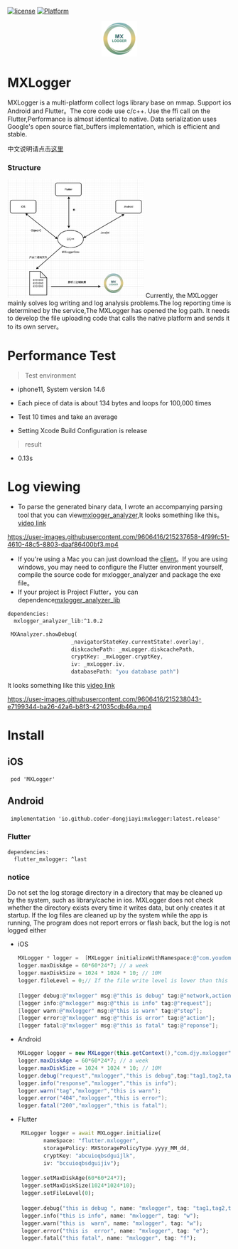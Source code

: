 
[![license](https://img.shields.io/badge/license-BSD_3-brightgreen.svg?style=flat)](https://github.com/coder-dongjiayi/MXLogger/blob/main/LICENSE.TXT)    [![Platform](https://img.shields.io/badge/Platform-%20iOS%20%7C%20Android%20%7C%20Flutter-brightgreen.svg)](https://github.com/coder-dongjiayi/MXLogger)

<p align="center" >
<img src="./icon/logo_400.png" alt="MXLogger"  title="MXLogger" style="zoom:20%;" />
</p>

# MXLogger
MXLogger is a multi-platform collect logs library base on mmap. Support ios Android and Flutter。The core code use c/c++. Use the ffi call on the Flutter,Performance is almost identical to native. Data serialization uses Google's open source flat_buffers implementation, which is efficient and stable.

中文说明请点击[这里](./README_CN.md)

###  Structure
<img src="./icon/jiegoutu.jpg" alt="jiegoutu" style="zoom:30%;" />
Currently, the MXLogger mainly solves log writing and log analysis problems.The log reporting time is determined by the service,The MXLogger has opened the log path. It needs to develop the file uploading code that calls the native platform and sends it to its own server。

# Performance Test
> Test environment

* iphone11, System version 14.6

* Each piece of data is about 134 bytes and loops for 100,000 times

* Test 10 times and take an average

* Setting Xcode Build Configuration is release

> result
 * 0.13s

 # Log viewing
   * To parse the generated binary data, I wrote an accompanying parsing tool that you can view[mxlogger_analyzer](./mxlogger_analyzer.dmg),It looks something like this。
   [video link](https://user-images.githubusercontent.com/9606416/215237658-4f99fc51-4610-48c5-8803-daaf86400bf3.mp4)

https://user-images.githubusercontent.com/9606416/215237658-4f99fc51-4610-48c5-8803-daaf86400bf3.mp4
 * If you're using a Mac you can just download the [client](https://github.com/coder-dongjiayi/MXLogger/blob/main/mxlogger_analyzer.dmg)。If you are using windows, you may need to configure the Flutter environment yourself, compile the source code for mxlogger_analyzer and package the exe file。
 *  If your project is Project Flutter，you can dependence[mxlogger_analyzer_lib](https://pub.flutter-io.cn/packages/mxlogger_analyzer_lib)
 ```
 dependencies:
   mxlogger_analyzer_lib:^1.0.2

 ```


  ```dart
   MXAnalyzer.showDebug(
                      _navigatorStateKey.currentState!.overlay!,
                      diskcachePath: _mxLogger.diskcachePath,
                      cryptKey: _mxLogger.cryptKey,
                      iv: _mxLogger.iv,
                      databasePath: "you database path")
  ```
   It looks something like this [video link](https://user-images.githubusercontent.com/9606416/215238043-e7199344-ba26-42a6-b8f3-421035cdb46a.mp4)

https://user-images.githubusercontent.com/9606416/215238043-e7199344-ba26-42a6-b8f3-421035cdb46a.mp4


# Install

## iOS

``` pod 'MXLogger'```

## Android

``` implementation 'io.github.coder-dongjiayi:mxlogger:latest.release'```

### Flutter

```
dependencies:
  flutter_mxlogger: ^last
```

### notice
Do not set the log storage directory in a directory that may be cleaned up by the system, such as library/cache in ios. MXLogger does not check whether the directory exists every time it writes data, but only creates it at startup. If the log files are cleaned up by the system while the app is running, The program does not report errors or flash back, but the log is not logged either

* iOS

  ```objective-c
  MXLogger * logger =  [MXLogger initializeWithNamespace:@"com.youdomain.logger.space",storagePolicy:MXStoragePolicyYYYYMMDD];
  logger.maxDiskAge = 60*60*24*7; // a week
  logger.maxDiskSize = 1024 * 1024 * 10; // 10M
  logger.fileLevel = 0;// If the file write level is lower than this level, the log file will not be written to the file
  
  [logger debug:@"mxlogger" msg:@"this is debug" tag:@"network,action"];
  [logger info:@"mxlogger" msg:@"this is info" tag:@"request"];
  [logger warn:@"mxlogger" msg:@"this is warn" tag:@"step"];
  [logger error:@"mxlogger" msg:@"this is error" tag:@"action"];
  [logger fatal:@"mxlogger" msg:@"this is fatal" tag:@"reponse"];
  ```


* Android

  ```java
  MXLogger logger = new MXLogger(this.getContext(),"com.djy.mxlogger");
  logger.maxDiskAge = 60*60*24*7; // a week
  logger.maxDiskSize = 1024 * 1024 * 10; // 10M
  logger.debug("request","mxlogger","this is debug",tag:"tag1,tag2,tag3");
  logger.info("response","mxlogger","this is info");
  logger.warn("tag","mxlogger","this is warn");
  logger.error("404","mxlogger","this is error");
  logger.fatal("200","mxlogger","this is fatal");
  ```

  

* Flutter

  ```dart
   MXLogger logger = await MXLogger.initialize(
          nameSpace: "flutter.mxlogger",
          storagePolicy: MXStoragePolicyType.yyyy_MM_dd,
          cryptKey: "abcuioqbsdguijlk",
          iv: "bccuioqbsdguijiv");
  
   logger.setMaxDiskAge(60*60*24*7);
   logger.setMaxDiskSize(1024*1024*10);
   logger.setFileLevel(0);
  
   logger.debug("this is debug ", name: "mxlogger", tag: "tag1,tag2,tag3");
   logger.info("this is info", name: "mxlogger", tag: "w");
   logger.warn("this is  warn", name: "mxlogger", tag: "w");
   logger.error("this is  error", name: "mxlogger", tag: "e");
   logger.fatal("this fatal", name: "mxlogger", tag: "f");
  
  ```











